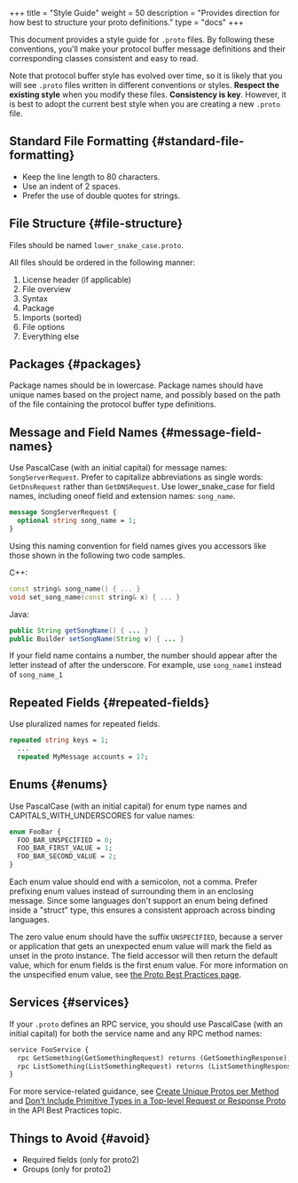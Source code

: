 +++
title = "Style Guide"
weight = 50
description = "Provides direction for how best to structure your proto definitions."
type = "docs"
+++

This document provides a style guide for `.proto` files. By following these
conventions, you'll make your protocol buffer message definitions and their
corresponding classes consistent and easy to read.

Note that protocol buffer style has evolved over time, so it is likely that you
will see `.proto` files written in different conventions or styles. **Respect
the existing style** when you modify these files. **Consistency is key**.
However, it is best to adopt the current best style when you are creating a new
`.proto` file.

## Standard File Formatting {#standard-file-formatting}

*   Keep the line length to 80 characters.
*   Use an indent of 2 spaces.
*   Prefer the use of double quotes for strings.

## File Structure {#file-structure}

Files should be named `lower_snake_case.proto`.

All files should be ordered in the following manner:

1.  License header (if applicable)
1.  File overview
1.  Syntax
1.  Package
1.  Imports (sorted)
1.  File options
1.  Everything else

## Packages {#packages}

Package names should be in lowercase. Package names should have unique names
based on the project name, and possibly based on the path of the file containing
the protocol buffer type definitions.

## Message and Field Names {#message-field-names}

Use PascalCase (with an initial capital) for message names: `SongServerRequest`.
Prefer to capitalize abbreviations as single words: `GetDnsRequest` rather than
`GetDNSRequest`. Use lower_snake_case for field names, including oneof field and
extension names: `song_name`.

```proto
message SongServerRequest {
  optional string song_name = 1;
}
```

Using this naming convention for field names gives you accessors like those
shown in the following two code samples.

C++:

```cpp
const string& song_name() { ... }
void set_song_name(const string& x) { ... }
```

Java:

```java
public String getSongName() { ... }
public Builder setSongName(String v) { ... }
```

If your field name contains a number, the number should appear after the letter
instead of after the underscore. For example, use `song_name1` instead of
`song_name_1`

## Repeated Fields {#repeated-fields}

Use pluralized names for repeated fields.

```proto
repeated string keys = 1;
  ...
  repeated MyMessage accounts = 17;
```

## Enums {#enums}

Use PascalCase (with an initial capital) for enum type names and
CAPITALS_WITH_UNDERSCORES for value names:

```proto
enum FooBar {
  FOO_BAR_UNSPECIFIED = 0;
  FOO_BAR_FIRST_VALUE = 1;
  FOO_BAR_SECOND_VALUE = 2;
}
```

Each enum value should end with a semicolon, not a comma. Prefer prefixing enum
values instead of surrounding them in an enclosing message. Since some languages
don't support an enum being defined inside a "struct" type, this ensures a
consistent approach across binding languages.

The zero value enum should have the suffix `UNSPECIFIED`, because a server or
application that gets an unexpected enum value will mark the field as unset in
the proto instance. The field accessor will then return the default value, which
for enum fields is the first enum value. For more information on the unspecified
enum value, see
[the Proto Best Practices page](/programming-guides/dos-donts#unspecified-enum).

## Services {#services}

If your `.proto` defines an RPC service, you should use PascalCase (with an
initial capital) for both the service name and any RPC method names:

```proto
service FooService {
  rpc GetSomething(GetSomethingRequest) returns (GetSomethingResponse);
  rpc ListSomething(ListSomethingRequest) returns (ListSomethingResponse);
}
```

For more service-related guidance, see
[Create Unique Protos per Method](/programming-guides/api#unique-protos)
and
[Don't Include Primitive Types in a Top-level Request or Response Proto](/programming-guides/api#dont-include-primitive-types)
in the API Best Practices topic.

## Things to Avoid {#avoid}

*   Required fields (only for proto2)
*   Groups (only for proto2)
